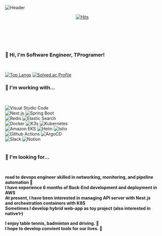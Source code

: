 ![Header](https://capsule-render.vercel.app/api?type=waving&fontColor=703ee5&text=Welcome,%20Astronaut&height=150&fontSize=60&desc=TPrgramer's%20GitHub%20&descAlignY=75&descAlign=60)

<div align=center>

[![Hits](https://myhits.vercel.app/api/hit/https%3A%2F%2Fgithub.com%2FTProgramer?color=blue&label=Hits&size=medium)](https://myhits.vercel.app)

<br/><br/><br/><br/>

</div>

### 👾 Hi, I'm Software Engineer, TProgramer!
<br/>

[![Top Langs](https://github-readme-stats.vercel.app/api/top-langs/?username=TProgramer&layout=compact)](https://github.com/anuraghazra/github-readme-stats)
[![Solved.ac Profile](http://mazassumnida.wtf/api/v2/generate_badge?boj=TProgrammer)](https://solved.ac/TProgrammer/)
<br/>

### 🔭 I'm working with...
<br/>

![Visual Studio Code](https://img.shields.io/badge/Visual%20Studio%20Code-007ACC.svg?&style=flat-square&logo=Visual%20Studio%20Code&logoColor=white)  
![Next.js](https://img.shields.io/badge/Next.js-000000?style=flat-square&logo=Next.js&logoColor=white)
![Spring Boot](https://img.shields.io/badge/Spring%20Boot-6DB33F?style=flat-square&logo=Spring%20Boot&logoColor=white)  
![Redis](https://img.shields.io/badge/Redis-DC382D?style=flat-square&logo=Redis&logoColor=white)
![Elastic Search](https://img.shields.io/badge/Elasticsearch-005571?style=flat-square&logo=Elasticsearch&logoColor=white)  
![Docker](https://img.shields.io/badge/Docker-4A154B?style=flat-square&logo=Docker&logoColor=white)
![K3s](https://img.shields.io/badge/K3s-FFC61C?style=flat-square&logo=K3s&logoColor=white)
![Kubernetes](https://img.shields.io/badge/Kubernetes-326CE5?style=flat-square&logo=Kubernetes&logoColor=white)  
![Amazon EKS](https://img.shields.io/badge/Amazon%20EKS-FF9900?style=flat-square&logo=Amazon%20EKS&logoColor=white)
![Helm](https://img.shields.io/badge/Helm-0F1689?style=flat-square&logo=Helm&logoColor=white)
![Istio](https://img.shields.io/badge/Istio-466BB0?style=flat-square&logo=Istio&logoColor=white)  
![Github Actions](https://img.shields.io/badge/Github%20Actions-2088FF?style=flat-square&logo=Github%20Actions&logoColor=white)
![ArgoCD](https://img.shields.io/badge/ArgoCD-EF7B4D?style=flat-square&logo=Argo&logoColor=white)  
![Slack](https://img.shields.io/badge/Slack-4A154B?style=flat-square&logo=Slack&logoColor=white)
![Notion](https://img.shields.io/badge/Notion-000000?style=flat-square&logo=Notion&logoColor=white)
<br><br>

### 🌌 I'm looking for...
<br/>

**road to devops engineer skilled in networking, monitoring, and pipeline automation 🚀  
I have experience 6 months of Back-End development and deployment in AWS  
At present, I have been interested in managing API server with Nest.js and orchestration containers with K8S  
Sometimes I develop hybrid web-app as toy project (also interested in native✨)**  

**I enjoy table tennis, badminton and driving. 🎾  
I hope to develop convient tools for our lives. 👯**  
